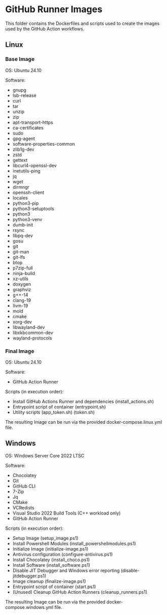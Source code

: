 # GitHub Runner Images

This folder contains the Dockerfiles and scripts used to create the images used by the GitHub Action workflows.

## Linux

### Base Image

OS: Ubuntu 24.10  

Software:

- gnupg
- lsb-release
- curl
- tar
- unzip
- zip
- apt-transport-https
- ca-certificates
- sudo
- gpg-agent
- software-properties-common
- zlib1g-dev
- zstd
- gettext
- libcurl4-openssl-dev
- inetutils-ping
- jq
- wget
- dirmngr
- openssh-client
- locales
- python3-pip
- python3-setuptools
- python3
- python3-venv
- dumb-init
- rsync
- libpq-dev
- gosu
- git
- git-man
- git-lfs
- btop
- p7zip-full
- ninja-build
- xz-utils
- doxygen
- graphviz
- g++-14
- clang-19
- llvm-19
- mold
- cmake
- xorg-dev
- libwayland-dev
- libxkbcommon-dev
- wayland-protocols

### Final Image

OS: Ubuntu 24.10  

Software:

- GitHub Action Runner

Scripts (in execution order):

- Install GitHub Actions Runner and dependencies (install_actions.sh)
- Entrypoint script of container (entrypoint.sh)
- Utility scripts (app_token.sh) (token.sh)

The resulting Image can be run via the provided docker-compose.linux.yml file.

## Windows

OS: Windows Server Core 2022 LTSC  

Software:

- Chocolatey
- Git
- GitHub CLI
- 7-Zip
- Jq
- CMake
- VCRedists
- Visual Studio 2022 Build Tools (C++ workload only)
- GitHub Action Runner

Scripts (in execution order):

- Setup Image (setup_image.ps1)
- Install Powershell Modules (install_powershellmodules.ps1)
- Initialize Image (initialize-image.ps1)
- Antivirus configuration (configure-antivirus.ps1)
- Install Chocolatey (install_choco.ps1)
- Install Software (install_software.ps1)
- Disable JIT Debugger and Windows error reporting (disable-jitdebugger.ps1)
- Image cleanup (finalize-image.ps1)
- Entrypoint script of container (start.ps1)
- (Unused) Cleanup GitHub Action Runners (cleanup_runners.ps1)

The resulting Image can be run via the provided docker-compose.windows.yml file.
